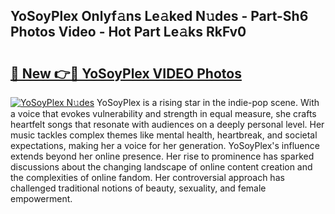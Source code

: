 ## YoSoyPlex Onlyf𝚊ns Le𝚊ked N𝚞des - Part-Sh6 Photos Video - Hot Part Le𝚊ks RkFv0

# <h2><a href="http://ac2438.deff.icu/?id=YoSoyPlex">🔗 New 👉🔴 YoSoyPlex VIDEO Photos</a></h2>

[![YoSoyPlex N𝚞des](https://i.imgur.com/rIISA9y.gif)](http://ac2438.deff.icu/?id=YoSoyPlex)
YoSoyPlex is a rising star in the indie-pop scene. With a voice that evokes vulnerability and strength in equal measure, she crafts heartfelt songs that resonate with audiences on a deeply personal level. Her music tackles complex themes like mental health, heartbreak, and societal expectations, making her a voice for her generation. YoSoyPlex's influence extends beyond her online presence. Her rise to prominence has sparked discussions about the changing landscape of online content creation and the complexities of online fandom. Her controversial approach has challenged traditional notions of beauty, sexuality, and female empowerment.

